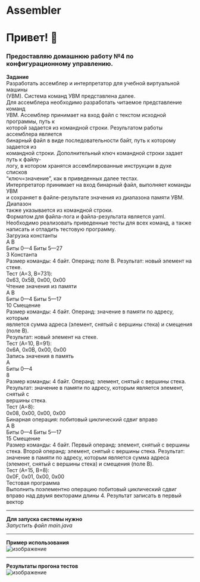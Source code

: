 # Assembler
# Привет! :wave:
### Предоставляю домашнюю работу №4 по конфигурационному управлению.
**Задание**  
Разработать ассемблер и интерпретатор для учебной виртуальной машины  
(УВМ). Система команд УВМ представлена далее.  
Для ассемблера необходимо разработать читаемое представление команд  
УВМ. Ассемблер принимает на вход файл с текстом исходной программы, путь к  
которой задается из командной строки. Результатом работы ассемблера является  
бинарный файл в виде последовательности байт, путь к которому задается из  
командной строки. Дополнительный ключ командной строки задает путь к файлу-  
логу, в котором хранятся ассемблированные инструкции в духе списков  
“ключ=значение”, как в приведенных далее тестах.  
Интерпретатор принимает на вход бинарный файл, выполняет команды УВМ  
и сохраняет в файле-результате значения из диапазона памяти УВМ. Диапазон  
также указывается из командной строки.  
Форматом для файла-лога и файла-результата является yaml.  
Необходимо реализовать приведенные тесты для всех команд, а также  
написать и отладить тестовую программу.  
Загрузка константы  
A B  
Биты 0—4 Биты 5—27  
3 Константа  
Размер команды: 4 байт. Операнд: поле B. Результат: новый элемент на стеке.  
Тест (A=3, B=731):  
0x63, 0x5B, 0x00, 0x00  
Чтение значения из памяти  
A B  
Биты 0—4 Биты 5—17  
10 Смещение  
Размер команды: 4 байт. Операнд: значение в памяти по адресу, которым  
является сумма адреса (элемент, снятый с вершины стека) и смещения (поле B).  
Результат: новый элемент на стеке.  
Тест (A=10, B=91):  
0x6A, 0x0B, 0x00, 0x00  
Запись значения в память  
A  
Биты 0—4  
8  
Размер команды: 4 байт. Операнд: элемент, снятый с вершины стека.  
Результат: значение в памяти по адресу, которым является элемент, снятый с  
вершины стека.  
Тест (A=8):  
0x08, 0x00, 0x00, 0x00  
Бинарная операция: побитовый циклический сдвиг вправо  
A B  
Биты 0—4 Биты 5—17  
15 Смещение  
Размер команды: 4 байт. Первый операнд: элемент, снятый с вершины стека.
Второй операнд: элемент, снятый с вершины стека. Результат: значение в памяти
по адресу, которым является сумма адреса (элемент, снятый с вершины стека) и
смещения (поле B).  
Тест (A=15, B=8):  
0x0F, 0x01, 0x00, 0x00  
Тестовая программа  
Выполнить поэлементно операцию побитовый циклический сдвиг вправо над
двумя векторами длины 4. Результат записать в первый вектор
____  
**Для запуска системы нужно**  
*Запустить файл main.java*
____  
**Пример использования**  
![изображение](https://github.com/user-attachments/assets/431e42e7-b246-47de-aeb0-5f34c7c71167)
____  
**Результаты прогона тестов**  
![изображение](https://github.com/user-attachments/assets/079b990d-37c3-4aef-b6d0-767c7061ca8c)





